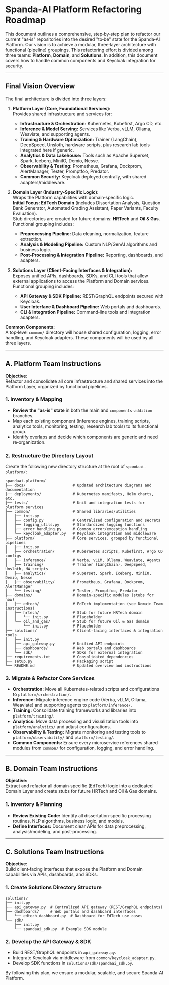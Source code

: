 # Spanda‑AI Platform Refactoring Roadmap

This document outlines a comprehensive, step‑by‑step plan to refactor our current "as‑is" repositories into the desired "to‑be" state for the Spanda‑AI Platform. Our vision is to achieve a modular, three‑layer architecture with functional (pipeline) groupings. This refactoring effort is divided among three teams: **Platform**, **Domain**, and **Solutions**. In addition, this document covers how to handle common components and Keycloak integration for security.

---

## Final Vision Overview

The final architecture is divided into three layers:

1. **Platform Layer (Core, Foundational Services):**  
   Provides shared infrastructure and services for:
   - **Infrastructure & Orchestration:** Kubernetes, Kubefirst, Argo CD, etc.
   - **Inference & Model Serving:** Services like Verba, vLLM, Ollama, Weaviate, and supporting agents.
   - **Training & Hardware Optimization:** Trainer (LangChain), DeepSpeed, Unsloth, hardware scripts, plus research lab tools integrated here if generic.
   - **Analytics & Data Lakehouse:** Tools such as Apache Superset, Spark, Iceberg, MiniIO, Demio, Nesse.
   - **Observability & Testing:** Prometheus, Grafana, Dockprom, AlertManager, Tester, Promptfoo, Predator.
   - **Common Security:** Keycloak deployed centrally, with shared adapters/middleware.

2. **Domain Layer (Industry‑Specific Logic):**  
   Wraps the Platform capabilities with domain‑specific logic.  
   **Initial Focus: EdTech Domain** (includes Dissertation Analysis, Question Bank Generator, Automated Grading Assistant, Paper Variants, Faculty Evaluation).  
   Stub directories are created for future domains: **HRTech** and **Oil & Gas**.  
   Functional grouping includes:
   - **Preprocessing Pipeline:** Data cleaning, normalization, feature extraction.
   - **Analysis & Modeling Pipeline:** Custom NLP/GenAI algorithms and business logic.
   - **Post‑Processing & Integration Pipeline:** Reporting, dashboards, and adapters.

3. **Solutions Layer (Client‑Facing Interfaces & Integration):**  
   Exposes unified APIs, dashboards, SDKs, and CLI tools that allow external applications to access the Platform and Domain services.  
   Functional grouping includes:
   - **API Gateway & SDK Pipeline:** REST/GraphQL endpoints secured with Keycloak.
   - **User Interface & Dashboard Pipeline:** Web portals and dashboards.
   - **CLI & Integration Pipeline:** Command‑line tools and integration adapters.

**Common Components:**  
A top‑level `common/` directory will house shared configuration, logging, error handling, and Keycloak adapters. These components will be used by all three layers.

---

## A. Platform Team Instructions

**Objective:**  
Refactor and consolidate all core infrastructure and shared services into the Platform Layer, organized by functional pipelines.

### 1. Inventory & Mapping
- **Review the "as‑is" state** in both the main and `components-addition` branches.
- Map each existing component (inference engines, training scripts, analytics tools, monitoring, testing, research lab tools) to its functional group.
- Identify overlaps and decide which components are generic and need re‑organization.

### 2. Restructure the Directory Layout
Create the following new directory structure at the root of `spandaai-platform/`:

```
spandaai-platform/
├── docs/                     # Updated architecture diagrams and documentation
├── deployments/              # Kubernetes manifests, Helm charts, etc.
├── tests/                    # Unit and integration tests for platform services
├── common/                   # Shared libraries/utilities
│   ├── init.py
│   ├── config.py             # Centralized configuration and secrets
│   ├── logging_utils.py      # Standardized logging functions
│   ├── error_handling.py     # Common error/exception handling
│   └── keycloak_adapter.py   # Keycloak integration and middleware
├── platform/                 # Core services, grouped by functional pipelines
│   ├── init.py
│   ├── orchestration/        # Kubernetes scripts, Kubefirst, Argo CD configs
│   ├── inference/            # Verba, vLLM, Ollama, Weaviate, Agents
│   ├── training/             # Trainer (LangChain), DeepSpeed, Unsloth, HW scripts
│   ├── analytics/            # Superset, Spark, Iceberg, MiniIO, Demio, Nesse
│   ├── observability/        # Prometheus, Grafana, Dockprom, AlertManager
│   └── testing/              # Tester, Promptfoo, Predator
├── domains/                  # Domain-specific modules (stubs for now)
│   ├── edtech/               # EdTech implementation (see Domain Team instructions)
│   ├── hrtech/               # Stub for future HRTech domain
│   │   └── init.py           # Placeholder
│   └── oil_and_gas/          # Stub for future Oil & Gas domain
│       └── init.py           # Placeholder
├── solutions/                # Client-facing interfaces & integration tools
│   ├── init.py
│   ├── api_gateway.py        # Unified API endpoints
│   ├── dashboards/           # Web portals and dashboards
│   └── sdk/                  # SDKs for external integration
├── requirements.txt          # Consolidated dependencies
├── setup.py                  # Packaging script
└── README.md                 # Updated overview and instructions
```

### 3. Migrate & Refactor Core Services
- **Orchestration:** Move all Kubernetes-related scripts and configurations to `platform/orchestration/`.
- **Inference:** Migrate inference engine code (Verba, vLLM, Ollama, Weaviate) and supporting agents to `platform/inference/`.
- **Training:** Consolidate training frameworks and libraries into `platform/training/`.
- **Analytics:** Move data processing and visualization tools into `platform/analytics/` and adjust configurations.
- **Observability & Testing:** Migrate monitoring and testing tools to `platform/observability/` and `platform/testing/`.
- **Common Components:** Ensure every microservice references shared modules from `common/` for configuration, logging, and error handling.

---

## B. Domain Team Instructions

**Objective:**  
Extract and refactor all domain‑specific (EdTech) logic into a dedicated Domain Layer and create stubs for future HRTech and Oil & Gas domains.

### 1. Inventory & Planning
- **Review Existing Code:** Identify all dissertation‑specific processing routines, NLP algorithms, business logic, and models.
- **Define Interfaces:** Document clear APIs for data preprocessing, analysis/modeling, and post‑processing.

---

## C. Solutions Team Instructions

**Objective:**  
Build client‑facing interfaces that expose the Platform and Domain capabilities via APIs, dashboards, and SDKs.

### 1. Create Solutions Directory Structure
```
solutions/
├── init.py
├── api_gateway.py  # Centralized API gateway (REST/GraphQL endpoints)
├── dashboards/     # Web portals and dashboard interfaces
│   └── edtech_dashboard.py  # Dashboard for EdTech use cases
└── sdk/
    ├── init.py
    └── spandaai_sdk.py  # Example SDK module
```

### 2. Develop the API Gateway & SDK
- Build REST/GraphQL endpoints in `api_gateway.py`.
- Integrate Keycloak via middleware from `common/keycloak_adapter.py`.
- Develop SDK functions in `solutions/sdk/spandaai_sdk.py`.

By following this plan, we ensure a modular, scalable, and secure Spanda‑AI Platform.


